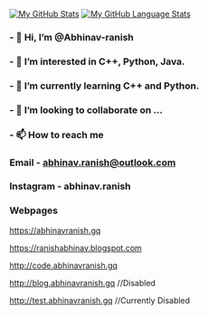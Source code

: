 [![My GitHub Stats](https://github-readme-stats.vercel.app/api/?username=abhinav-ranish&count_private=true&theme=tokyonight&showicons=true)]()
[![My GitHub Language Stats](https://github-readme-stats.vercel.app/api/top-langs/?username=abhinav-ranish&langs_count=5&theme=tokyonight)]()

###  - 👋 Hi, I’m @Abhinav-ranish
###  - 👀 I’m interested in C++, Python, Java.
###  - 🌱 I’m currently learning C++ and Python.
###  - 💞️ I’m looking to collaborate on ...
###  - 📫 How to reach me 
###    Email      - abhinav.ranish@outlook.com
###   Instagram  - abhinav.ranish
###   Webpages
https://abhinavranish.gq

https://ranishabhinav.blogspot.com

http://code.abhinavranish.gq 

http://blog.abhinavranish.gq //Disabled 

http://test.abhinavranish.gq //Currently Disabled
<!---
Abhinav-ranish/Abhinav-ranish is a ✨ special ✨ repository because its `README.md` (this file) appears on your GitHub profile.
You can click the Preview link to take a look at your changes.
--->
